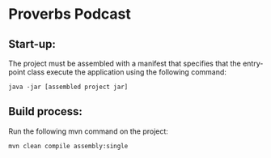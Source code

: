 # Proverbs Podcast

## Start-up:

The project must be assembled with a manifest that specifies that the entry-point class execute the application using the following command:

	java -jar [assembled project jar]

## Build process:

Run the following mvn command on the project:
	
	mvn clean compile assembly:single